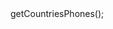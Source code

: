 <?php

use Appwrite\Client;
use Appwrite\Services\Locale;

$client = new Client();

$client
    setProject('')
    setKey('')
;

$locale = new Locale($client);

$result = $locale->getCountriesPhones();